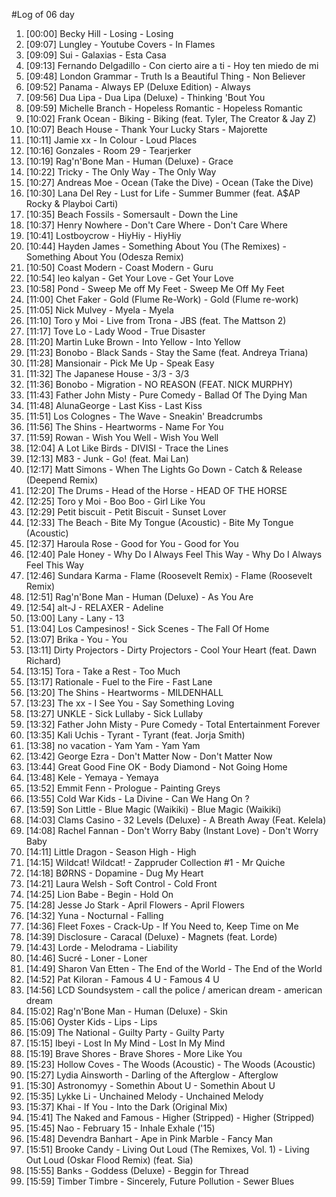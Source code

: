 #Log of 06 day

1. [00:00] Becky Hill - Losing - Losing
1. [09:07] Lungley - Youtube Covers - In Flames
1. [09:09] Sui - Galaxias - Esta Casa
1. [09:13] Fernando Delgadillo - Con cierto aire a ti - Hoy ten miedo de mi
1. [09:48] London Grammar - Truth Is a Beautiful Thing - Non Believer
1. [09:52] Panama - Always EP (Deluxe Edition) - Always
1. [09:56] Dua Lipa - Dua Lipa (Deluxe) - Thinking 'Bout You
1. [09:59] Michelle Branch - Hopeless Romantic - Hopeless Romantic
1. [10:02] Frank Ocean - Biking - Biking (feat. Tyler, The Creator & Jay Z)
1. [10:07] Beach House - Thank Your Lucky Stars - Majorette
1. [10:11] Jamie xx - In Colour - Loud Places
1. [10:16] Gonzales - Room 29 - Tearjerker
1. [10:19] Rag'n'Bone Man - Human (Deluxe) - Grace
1. [10:22] Tricky - The Only Way - The Only Way
1. [10:27] Andreas Moe - Ocean (Take the Dive) - Ocean (Take the Dive)
1. [10:30] Lana Del Rey - Lust for Life - Summer Bummer (feat. A$AP Rocky & Playboi Carti)
1. [10:35] Beach Fossils - Somersault - Down the Line
1. [10:37] Henry Nowhere - Don't Care Where - Don't Care Where
1. [10:41] Lostboycrow - HiyHiy - HiyHiy
1. [10:44] Hayden James - Something About You (The Remixes) - Something About You (Odesza Remix)
1. [10:50] Coast Modern - Coast Modern - Guru
1. [10:54] leo kalyan - Get Your Love - Get Your Love
1. [10:58] Pond - Sweep Me off My Feet - Sweep Me Off My Feet
1. [11:00] Chet Faker - Gold (Flume Re-Work) - Gold (Flume re-work)
1. [11:05] Nick Mulvey - Myela - Myela
1. [11:10] Toro y Moi - Live from Trona - JBS (feat. The Mattson 2)
1. [11:17] Tove Lo - Lady Wood - True Disaster
1. [11:20] Martin Luke Brown - Into Yellow - Into Yellow
1. [11:23] Bonobo - Black Sands - Stay the Same (feat. Andreya Triana)
1. [11:28] Mansionair - Pick Me Up - Speak Easy
1. [11:32] The Japanese House - 3/3 - 3/3
1. [11:36] Bonobo - Migration - NO REASON (FEAT. NICK MURPHY)
1. [11:43] Father John Misty - Pure Comedy - Ballad Of The Dying Man
1. [11:48] AlunaGeorge - Last Kiss - Last Kiss
1. [11:51] Los Colognes - The Wave - Sneakin' Breadcrumbs
1. [11:56] The Shins - Heartworms - Name For You
1. [11:59] Rowan - Wish You Well - Wish You Well
1. [12:04] A Lot Like Birds - DIVISI - Trace the Lines
1. [12:13] M83 - Junk - Go! (feat. Mai Lan)
1. [12:17] Matt Simons - When The Lights Go Down - Catch & Release (Deepend Remix)
1. [12:20] The Drums - Head of the Horse - HEAD OF THE HORSE
1. [12:25] Toro y Moi - Boo Boo - Girl Like You
1. [12:29] Petit biscuit - Petit Biscuit - Sunset Lover
1. [12:33] The Beach - Bite My Tongue (Acoustic) - Bite My Tongue (Acoustic)
1. [12:37] Haroula Rose - Good for You - Good for You
1. [12:40] Pale Honey - Why Do I Always Feel This Way - Why Do I Always Feel This Way
1. [12:46] Sundara Karma - Flame (Roosevelt Remix) - Flame (Roosevelt Remix)
1. [12:51] Rag'n'Bone Man - Human (Deluxe) - As You Are
1. [12:54] alt-J - RELAXER - Adeline
1. [13:00] Lany - Lany - 13
1. [13:04] Los Campesinos! - Sick Scenes - The Fall Of Home
1. [13:07] Brika - You - You
1. [13:11] Dirty Projectors - Dirty Projectors - Cool Your Heart (feat. Dawn Richard)
1. [13:15] Tora - Take a Rest - Too Much
1. [13:17] Rationale - Fuel to the Fire - Fast Lane
1. [13:20] The Shins - Heartworms - MILDENHALL
1. [13:23] The xx - I See You - Say Something Loving
1. [13:27] UNKLE - Sick Lullaby - Sick Lullaby
1. [13:32] Father John Misty - Pure Comedy - Total Entertainment Forever
1. [13:35] Kali Uchis - Tyrant - Tyrant (feat. Jorja Smith)
1. [13:38] no vacation - Yam Yam - Yam Yam
1. [13:42] George Ezra - Don't Matter Now - Don't Matter Now
1. [13:44] Great Good Fine OK - Body Diamond - Not Going Home
1. [13:48] Kele - Yemaya - Yemaya
1. [13:52] Emmit Fenn - Prologue - Painting Greys
1. [13:55] Cold War Kids - La Divine - Can We Hang On ?
1. [13:59] Son Little - Blue Magic (Waikiki) - Blue Magic (Waikiki)
1. [14:03] Clams Casino - 32 Levels (Deluxe) - A Breath Away (Feat. Kelela)
1. [14:08] Rachel Fannan - Don't Worry Baby (Instant Love) - Don't Worry Baby
1. [14:11] Little Dragon - Season High - High
1. [14:15] Wildcat! Wildcat! - Zappruder Collection #1 - Mr Quiche
1. [14:18] BØRNS - Dopamine - Dug My Heart
1. [14:21] Laura Welsh - Soft Control - Cold Front
1. [14:25] Lion Babe - Begin - Hold On
1. [14:28] Jesse Jo Stark - April Flowers - April Flowers
1. [14:32] Yuna - Nocturnal - Falling
1. [14:36] Fleet Foxes - Crack-Up - If You Need to, Keep Time on Me
1. [14:39] Disclosure - Caracal (Deluxe) - Magnets (feat. Lorde)
1. [14:43] Lorde - Melodrama - Liability
1. [14:46] Sucré - Loner - Loner
1. [14:49] Sharon Van Etten - The End of the World - The End of the World
1. [14:52] Pat Kiloran - Famous 4 U - Famous 4 U
1. [14:56] LCD Soundsystem - call the police / american dream - american dream
1. [15:02] Rag'n'Bone Man - Human (Deluxe) - Skin
1. [15:06] Oyster Kids - Lips - Lips
1. [15:09] The National - Guilty Party - Guilty Party
1. [15:15] Ibeyi - Lost In My Mind - Lost In My Mind
1. [15:19] Brave Shores - Brave Shores - More Like You
1. [15:23] Hollow Coves - The Woods (Acoustic) - The Woods (Acoustic)
1. [15:27] Lydia Ainsworth - Darling of the Afterglow - Afterglow
1. [15:30] Astronomyy - Somethin About U - Somethin About U
1. [15:35] Lykke Li - Unchained Melody - Unchained Melody
1. [15:37] Khai - If You - Into the Dark (Original Mix)
1. [15:41] The Naked and Famous - Higher (Stripped) - Higher (Stripped)
1. [15:45] Nao - February 15 - Inhale Exhale ('15)
1. [15:48] Devendra Banhart - Ape in Pink Marble - Fancy Man
1. [15:51] Brooke Candy - Living Out Loud (The Remixes, Vol. 1) - Living Out Loud (Oskar Flood Remix) (feat. Sia)
1. [15:55] Banks - Goddess (Deluxe) - Beggin for Thread
1. [15:59] Timber Timbre - Sincerely, Future Pollution - Sewer Blues
